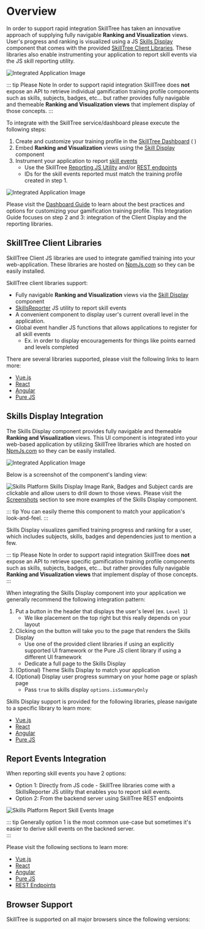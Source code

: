 # Overview

In order to support rapid integration SkillTree has taken an innovative approach of supplying fully navigable **Ranking and Visualization** views.
User's progress and ranking is visualized using a JS [Skills Display](/skills-client/#skills-display-integration) component that comes with the provided 
[SkillTree Client Libraries](/skills-client/#skilltree-client-libraries). These libraries also enable instrumenting your application to report skill events 
via the JS skill reporting utility.  

![Integrated Application Image](./diagrams/Integration-Overview.jpg) 

::: tip Please Note
In order to support rapid integration SkillTree does **not** expose an API to retrieve individual gamification training profile components such as skills, subjects, badges, etc... but rather
provides fully navigable and themeable **Ranking and Visualization views** that implement display of those concepts.
:::

To integrate with the SkillTree service/dashboard please execute the following steps:

1. Create and customize your training profile in the [SkillTree Dashboard](/dashboard/user-guide/)<conditional visibilityFlag="skillTreeServiceUrl"> ( <service-url /> )</conditional>
1. Embed **Ranking and Visualization** views using the [Skill Display](/skills-client/#skills-display-integration) component
1. Instrument your application to report [skill events](/skills-client/#report-events-integration) 
   - Use the SkillTree [Reporting JS Utility](/skills-client/#report-events-integration) and/or [REST endpoints](/skills-client/endpoints.html)
   - IDs for the skill events reported must match the training profile created in step 1.

![Integrated Application Image](./diagrams/IntegratedApplication.jpg)
   
Please visit the [Dashboard Guide](/dashboard/user-guide/) to learn about the best practices and options for customizing your gamification training profile.
This Integration Guide focuses on step 2 and 3: integration of the Client Display and the reporting libraries. 

## SkillTree Client Libraries

SkillTree Client JS libraries are used to integrate gamified training into your web-application. 
These libraries are hosted on [NpmJs.com](https://www.npmjs.com/search?q=%40skilltree) so they can be easily installed.  

SkillTree client libraries support: 
- Fully navigable **Ranking and Visualization** views via the [Skill Display](/skills-client/#skills-display-integration) component
- [SkillsReporter](/skills-client/#report-events-integration) JS utility to report skill events
- A convenient component to display user's current overall level in the application.
- Global event handler JS functions that allows applications to register for all skill events
  - Ex. in order to display encouragements for things like points earned and levels completed 

There are several libraries supported, please visit the following links to learn more: 
- [Vue.js](/skills-client/vuejs.html)
- [React](/skills-client/react.html)
- [Angular](/skills-client/angular.html)
- [Pure JS](/skills-client/js.html)


## Skills Display Integration 

The Skills Display component provides fully navigable and themeable **Ranking and Visualization** views.
This UI component is integrated into your web-based application by utilizing SkillTree libraries which are hosted on [NpmJs.com](https://www.npmjs.com/search?q=%40skilltree) so they can be easily installed.

![Integrated Application Image](./diagrams/Integration-SkillsDisplay.jpg)

Below is a screenshot of the component's landing view: 

![Skills Platform Skills Display Image](../screenshots/progress-and-ranking/client-display-proj.png)
Rank, Badges and Subject cards are clickable and allow users to drill down to those views.
Please visit the [Screenshots](/overview/#ranking-and-progress-display) section to see more examples of the Skills Display component.

::: tip
You can easily theme this component to match your application's look-and-feel.
:::

Skills Display visualizes gamified training progress and ranking for a user, which includes subjects, skills, badges and dependencies just to mention a few. 

::: tip Please Note
In order to support rapid integration SkillTree does **not** expose an API to retrieve specific gamification training profile components such as skills, subjects, badges, etc... but rather
provides fully navigable **Ranking and Visualization views** that implement display of those concepts.
:::

When integrating the Skills Display component into your application we generally recommend the following integration pattern:

1. Put a button in the header that displays the user's level (ex. ``Level 1``)
   - We like placement on the top right but this really depends on your layout
1. Clicking on the button will take you to the page that renders the Skills Display
   - Use one of the provided client libraries if using an explicitly supported UI framework or the Pure JS client library if using a different UI framework
   - Dedicate a full page to the Skills Display    
1. (Optional) Theme Skills Display to match your application   
1. (Optional) Display user progress summary on your home page or splash page
   - Pass ``true`` to skills display ``options.isSummaryOnly``

Skills Display support is provided for the following libraries, please navigate to a specific library to learn more: 
- [Vue.js](/skills-client/vuejs.html)
- [React](/skills-client/react.html)
- [Angular](/skills-client/angular.html)
- [Pure JS](/skills-client/js.html)

## Report Events Integration

When reporting skill events you have 2 options: 
- Option 1: Directly from JS code - SkillTree libraries come with a SkillsReporter JS utility that enables you to report skill events.
- Option 2: From the backend server using SkillTree REST endpoints

![Skills Platform Report Skill Events Image](./diagrams/Integration-Reporter.jpg)

::: tip
Generally option 1 is the most common use-case but sometimes it's easier to derive skill events on the backned server.  
:::

Please visit the following sections to learn more:
- [Vue.js](/skills-client/vuejs.html)
- [React](/skills-client/react.html)
- [Angular](/skills-client/angular.html)
- [Pure JS](/skills-client/js.html)
- [REST Endpoints](/skills-client/endpoints.html#programmatic-endpoints)

## Browser Support

SkillTree is supported on all major browsers since the following versions:

<browser-support />
